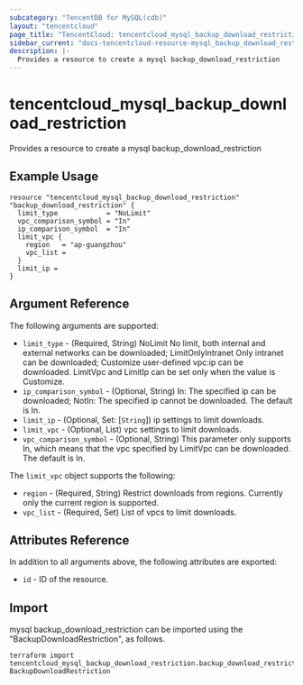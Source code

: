 ```yaml
---
subcategory: "TencentDB for MySQL(cdb)"
layout: "tencentcloud"
page_title: "TencentCloud: tencentcloud_mysql_backup_download_restriction"
sidebar_current: "docs-tencentcloud-resource-mysql_backup_download_restriction"
description: |-
  Provides a resource to create a mysql backup_download_restriction
---
```


# tencentcloud_mysql_backup_download_restriction

Provides a resource to create a mysql backup_download_restriction

## Example Usage

```hcl
resource "tencentcloud_mysql_backup_download_restriction" "backup_download_restriction" {
  limit_type            = "NoLimit"
  vpc_comparison_symbol = "In"
  ip_comparison_symbol  = "In"
  limit_vpc {
    region   = "ap-guangzhou"
    vpc_list =
  }
  limit_ip =
}
```

## Argument Reference

The following arguments are supported:

* `limit_type` - (Required, String) NoLimit No limit, both internal and external networks can be downloaded; LimitOnlyIntranet Only intranet can be downloaded; Customize user-defined vpc:ip can be downloaded. LimitVpc and LimitIp can be set only when the value is Customize.
* `ip_comparison_symbol` - (Optional, String) In: The specified ip can be downloaded; NotIn: The specified ip cannot be downloaded. The default is In.
* `limit_ip` - (Optional, Set: [`String`]) ip settings to limit downloads.
* `limit_vpc` - (Optional, List) vpc settings to limit downloads.
* `vpc_comparison_symbol` - (Optional, String) This parameter only supports In, which means that the vpc specified by LimitVpc can be downloaded. The default is In.

The `limit_vpc` object supports the following:

* `region` - (Required, String) Restrict downloads from regions. Currently only the current region is supported.
* `vpc_list` - (Required, Set) List of vpcs to limit downloads.

## Attributes Reference

In addition to all arguments above, the following attributes are exported:

* `id` - ID of the resource.



## Import

mysql backup_download_restriction can be imported using the "BackupDownloadRestriction", as follows.

```
terraform import tencentcloud_mysql_backup_download_restriction.backup_download_restriction BackupDownloadRestriction
```

